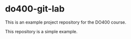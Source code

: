# do400-git-lab

This is an example project repository for the DO400 course.

This repository is a simple example.

